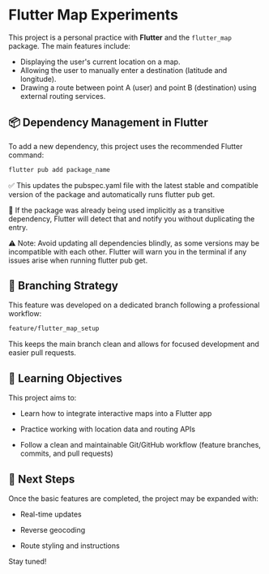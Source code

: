 # Flutter Map Experiments

This project is a personal practice with **Flutter** and the `flutter_map` package. The main features include:

- Displaying the user's current location on a map.
- Allowing the user to manually enter a destination (latitude and longitude).
- Drawing a route between point A (user) and point B (destination) using external routing services.


## 📦 Dependency Management in Flutter

To add a new dependency, this project uses the recommended Flutter command:

```bash
flutter pub add package_name
```

✅ This updates the pubspec.yaml file with the latest stable and compatible version of the package and automatically runs flutter pub get.

🧠 If the package was already being used implicitly as a transitive dependency, Flutter will detect that and notify you without duplicating the entry.

⚠️ Note: Avoid updating all dependencies blindly, as some versions may be incompatible with each other. Flutter will warn you in the terminal if any issues arise when running flutter pub get.  


## 🌿 **Branching Strategy**  
This feature was developed on a dedicated branch following a professional workflow:

```bash
feature/flutter_map_setup  
```
This keeps the main branch clean and allows for focused development and easier pull requests.  

## 🎯 Learning Objectives  
This project aims to:

- Learn how to integrate interactive maps into a Flutter app

- Practice working with location data and routing APIs

- Follow a clean and maintainable Git/GitHub workflow (feature branches, commits, and pull requests)

## 🧪 Next Steps  
Once the basic features are completed, the project may be expanded with:

- Real-time updates

- Reverse geocoding

- Route styling and instructions  

Stay tuned!